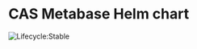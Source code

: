 # CAS Metabase Helm chart

![Lifecycle:Stable](https://img.shields.io/badge/Lifecycle-Stable-97ca00)
